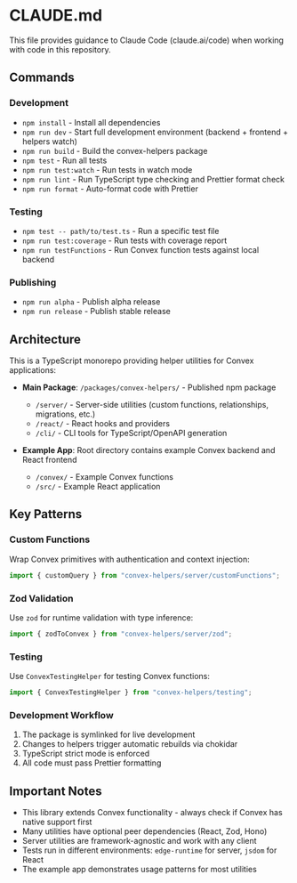 # CLAUDE.md

This file provides guidance to Claude Code (claude.ai/code) when working with code in this repository.

## Commands

### Development
- `npm install` - Install all dependencies
- `npm run dev` - Start full development environment (backend + frontend + helpers watch)
- `npm run build` - Build the convex-helpers package
- `npm test` - Run all tests
- `npm run test:watch` - Run tests in watch mode
- `npm run lint` - Run TypeScript type checking and Prettier format check
- `npm run format` - Auto-format code with Prettier

### Testing
- `npm test -- path/to/test.ts` - Run a specific test file
- `npm run test:coverage` - Run tests with coverage report
- `npm run testFunctions` - Run Convex function tests against local backend

### Publishing
- `npm run alpha` - Publish alpha release
- `npm run release` - Publish stable release

## Architecture

This is a TypeScript monorepo providing helper utilities for Convex applications:

- **Main Package**: `/packages/convex-helpers/` - Published npm package
  - `/server/` - Server-side utilities (custom functions, relationships, migrations, etc.)
  - `/react/` - React hooks and providers
  - `/cli/` - CLI tools for TypeScript/OpenAPI generation
  
- **Example App**: Root directory contains example Convex backend and React frontend
  - `/convex/` - Example Convex functions
  - `/src/` - Example React application

## Key Patterns

### Custom Functions
Wrap Convex primitives with authentication and context injection:
```typescript
import { customQuery } from "convex-helpers/server/customFunctions";
```

### Zod Validation
Use `zod` for runtime validation with type inference:
```typescript
import { zodToConvex } from "convex-helpers/server/zod";
```

### Testing
Use `ConvexTestingHelper` for testing Convex functions:
```typescript
import { ConvexTestingHelper } from "convex-helpers/testing";
```

### Development Workflow
1. The package is symlinked for live development
2. Changes to helpers trigger automatic rebuilds via chokidar
3. TypeScript strict mode is enforced
4. All code must pass Prettier formatting

## Important Notes

- This library extends Convex functionality - always check if Convex has native support first
- Many utilities have optional peer dependencies (React, Zod, Hono)
- Server utilities are framework-agnostic and work with any client
- Tests run in different environments: `edge-runtime` for server, `jsdom` for React
- The example app demonstrates usage patterns for most utilities
